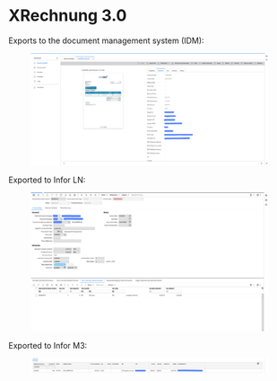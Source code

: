 # XRechnung 3.0

Exports to the document management system (IDM):

<figure><img src="../../../../../../.gitbook/assets/image (350).png" alt=""><figcaption></figcaption></figure>

Exported to Infor LN:

<figure><img src="../../../../../../.gitbook/assets/image (361).png" alt=""><figcaption></figcaption></figure>

Exported to Infor M3:

<figure><img src="../../../../../../.gitbook/assets/image (2).png" alt=""><figcaption></figcaption></figure>

